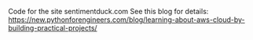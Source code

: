 Code for the site sentimentduck.com
See this blog for details: https://new.pythonforengineers.com/blog/learning-about-aws-cloud-by-building-practical-projects/

